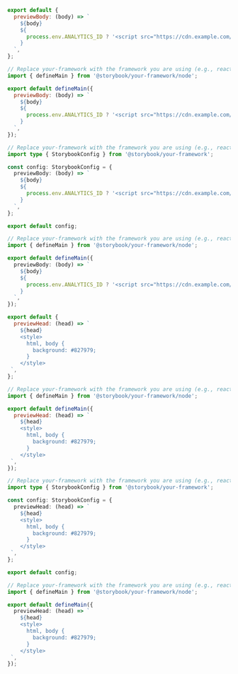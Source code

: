 ```js filename=".storybook/main.js" renderer="common" language="js" tabTitle="body (CSF 3)"
export default {
  previewBody: (body) => `
    ${body}
    ${
      process.env.ANALYTICS_ID ? '<script src="https://cdn.example.com/analytics.js"></script>' : ''
    }
  `,
};
```

```js filename=".storybook/main.js" renderer="react" language="js" tabTitle="body (CSF Next 🧪)"
// Replace your-framework with the framework you are using (e.g., react-vite, nextjs, experimental-nextjs-vite)
import { defineMain } from '@storybook/your-framework/node';

export default defineMain({
  previewBody: (body) => `
    ${body}
    ${
      process.env.ANALYTICS_ID ? '<script src="https://cdn.example.com/analytics.js"></script>' : ''
    }
  `,
});
```

```ts filename=".storybook/main.ts" renderer="common" language="ts" tabTitle="body (CSF 3)"
// Replace your-framework with the framework you are using (e.g., react-vite, vue3-vite)
import type { StorybookConfig } from '@storybook/your-framework';

const config: StorybookConfig = {
  previewBody: (body) => `
    ${body}
    ${
      process.env.ANALYTICS_ID ? '<script src="https://cdn.example.com/analytics.js"></script>' : ''
    }
  `,
};

export default config;
```

```ts filename=".storybook/main.ts" renderer="react" language="ts" tabTitle="body (CSF Next 🧪)"
// Replace your-framework with the framework you are using (e.g., react-vite, nextjs, experimental-nextjs-vite)
import { defineMain } from '@storybook/your-framework/node';

export default defineMain({
  previewBody: (body) => `
    ${body}
    ${
      process.env.ANALYTICS_ID ? '<script src="https://cdn.example.com/analytics.js"></script>' : ''
    }
  `,
});
```

```js filename=".storybook/main.js" renderer="common" language="js" tabTitle="head (CSF 3)"
export default {
  previewHead: (head) => `
    ${head}
    <style>
      html, body {
        background: #827979;
      }
    </style>
 `,
};
```

```js filename=".storybook/main.js" renderer="react" language="js" tabTitle="head (CSF Next 🧪)"
// Replace your-framework with the framework you are using (e.g., react-vite, nextjs, experimental-nextjs-vite)
import { defineMain } from '@storybook/your-framework/node';

export default defineMain({
  previewHead: (head) => `
    ${head}
    <style>
      html, body {
        background: #827979;
      }
    </style>
 `,
});
```

```ts filename=".storybook/main.ts" renderer="common" language="ts" tabTitle="head (CSF 3)"
// Replace your-framework with the framework you are using (e.g., react-vite, vue3-vite)
import type { StorybookConfig } from '@storybook/your-framework';

const config: StorybookConfig = {
  previewHead: (head) => `
    ${head}
    <style>
      html, body {
        background: #827979;
      }
    </style>
 `,
};

export default config;
```

```ts filename=".storybook/main.ts" renderer="react" language="ts" tabTitle="head (CSF Next 🧪)"
// Replace your-framework with the framework you are using (e.g., react-vite, nextjs, experimental-nextjs-vite)
import { defineMain } from '@storybook/your-framework/node';

export default defineMain({
  previewHead: (head) => `
    ${head}
    <style>
      html, body {
        background: #827979;
      }
    </style>
 `,
});
```
